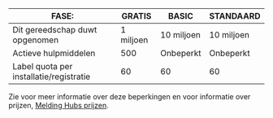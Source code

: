 
| FASE: | GRATIS | BASIC | STANDAARD |
|----|----|----|----|
| Dit gereedschap duwt opgenomen | 1 miljoen | 10 miljoen | 10 miljoen |
| Actieve hulpmiddelen | 500 | Onbeperkt | Onbeperkt |
| Label quota per installatie/registratie | 60 | 60 | 60 |



Zie voor meer informatie over deze beperkingen en voor informatie over prijzen, [Melding Hubs prijzen](https://azure.microsoft.com/pricing/details/notification-hubs/). 
